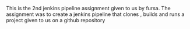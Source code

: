 This is the 2nd jenkins pipeline assignment given to us by fursa.
The assignment was to create a jenkins pipeline that clones , builds and runs a project given to us on a github repository
